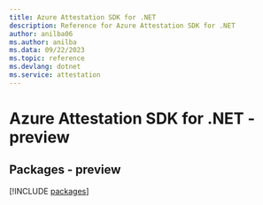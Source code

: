 ```yaml
---
title: Azure Attestation SDK for .NET
description: Reference for Azure Attestation SDK for .NET
author: anilba06
ms.author: anilba
ms.data: 09/22/2023
ms.topic: reference
ms.devlang: dotnet
ms.service: attestation
---
```

# Azure Attestation SDK for .NET - preview
## Packages - preview
[!INCLUDE [packages](attestation-index.md)]